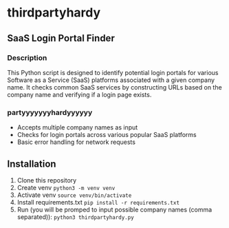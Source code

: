 # thirdpartyhardy
## SaaS Login Portal Finder

### Description
This Python script is designed to identify potential login portals for various Software as a Service (SaaS) platforms associated with a given company name. It checks common SaaS services by constructing URLs based on the company name and verifying if a login page exists.

### partyyyyyyyhardyyyyyy
- Accepts multiple company names as input
- Checks for login portals across various popular SaaS platforms
- Basic error handling for network requests

## Installation
1. Clone this repository 
2. Create venv `python3 -m venv venv`
3. Activate venv `source venv/bin/activate`
4. Install requirements.txt `pip install -r requirements.txt`
5. Run (you will be promped to input possible company names (comma separated)): `python3 thirdpartyhardy.py` 
